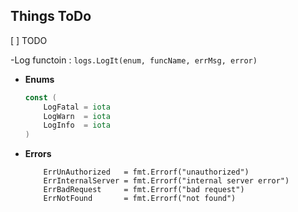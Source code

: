 ## Things ToDo

[ ] TODO

-Log functoin : `logs.LogIt(enum, funcName, errMsg, error)`

- **Enums**
	```go
	const (
		LogFatal = iota
		LogWarn  = iota
		LogInfo  = iota
	)
	```

- **Errors**
	```
		ErrUnAuthorized   = fmt.Errorf("unauthorized")
		ErrInternalServer = fmt.Errorf("internal server error")
		ErrBadRequest     = fmt.Errorf("bad request")
		ErrNotFound       = fmt.Errorf("not found")
	```